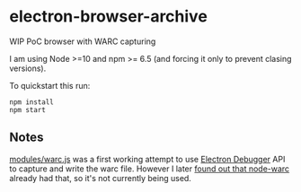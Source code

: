 # electron-browser-archive

WIP PoC browser with WARC capturing

I am using Node >=10 and npm >= 6.5 (and forcing it only to prevent clasing versions).

To quickstart this run:

```
npm install
npm start
```

## Notes

[modules/warc.js](modules/warc.js) was a first working attempt to use [Electron Debugger][electron.debugger] API to capture and write the warc file. However I later [found out that node-warc](https://github.com/N0taN3rd/node-warc/issues/27#issuecomment-455712716) already had that, so it's not currently being used.

[electron.debugger]: 
https://electronjs.org/docs/api/debugger
[node-warc]: 
https://github.com/N0taN3rd/node-warc

